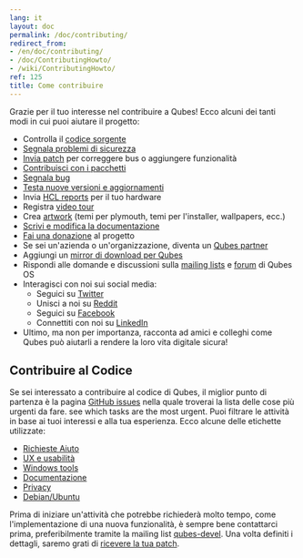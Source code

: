 ```yaml
---
lang: it
layout: doc
permalink: /doc/contributing/
redirect_from:
- /en/doc/contributing/
- /doc/ContributingHowto/
- /wiki/ContributingHowto/
ref: 125
title: Come contribuire
---
```


Grazie per il tuo interesse nel contribuire a Qubes! Ecco alcuni dei tanti modi in cui puoi aiutare il progetto:

* Controlla il [codice sorgente](/doc/source-code/)
* [Segnala problemi di sicurezza](/security/)
* [Invia patch](/doc/source-code/#how-to-send-patches) per correggere bus o aggiungere funzionalità
* [Contribuisci con i pacchetti](/doc/package-contributions)
* [Segnala bug](/doc/issue-tracking/)
* [Testa nuove versioni e aggiornamenti](/doc/testing/)
* Invia [HCL reports](/doc/hcl/) per il tuo hardware
* Registra [video tour](/video-tours/)
* Crea [artwork](https://github.com/QubesOS/qubes-artwork) (temi per plymouth,
  temi per l'installer, wallpapers, ecc.)
* [Scrivi e modifica la documentazione](/doc/how-to-edit-the-documentation)
* [Fai una donazione](/donate/) al progetto
* Se sei un'azienda o un'organizzazione, diventa un [Qubes partner](/partners/)
* Aggiungi un [mirror di download per Qubes](/downloads/mirrors/)
* Rispondi alle domande e discussioni sulla [mailing lists](/support/) e
  [forum](/support/#forum) di Qubes OS
* Interagisci con noi sui social media:
  * Seguici su [Twitter](https://twitter.com/QubesOS)
  * Unisci a noi su [Reddit](https://www.reddit.com/r/Qubes/)
  * Seguici su [Facebook](https://www.facebook.com/QubesOS)
  * Connettiti con noi su [LinkedIn](https://www.linkedin.com/company/qubes-os/)
* Ultimo, ma non per importanza, racconta ad amici e colleghi come Qubes può aiutarli a rendere la loro vita digitale sicura!

Contribuire al Codice
-----------------

Se sei interessato a contribuire al codice di Qubes, il miglior punto di partenza è la pagina [GitHub issues](https://github.com/QubesOS/qubes-issues/issues) nella quale troverai la lista delle cose più urgenti da fare. 
see which tasks are the most urgent. Puoi filtrare le attività in base ai tuoi interessi e alla tua esperienza. Ecco alcune delle etichette utilizzate:

* [Richieste Aiuto](https://github.com/QubesOS/qubes-issues/issues?q=is%3Aissue+is%3Aopen+label%3A%22help+wanted%22&utf8=%E2%9C%93)
* [UX e usabilità](https://github.com/QubesOS/qubes-issues/issues?q=is%3Aissue+is%3Aopen+label%3AUX)
* [Windows tools](https://github.com/QubesOS/qubes-issues/issues?q=is%3Aissue+is%3Aopen+label%3A%22C%3A+windows-tools%22)
* [Documentazione](https://github.com/QubesOS/qubes-issues/issues?q=is%3Aissue+is%3Aopen+label%3A%22C%3A+doc%22)
* [Privacy](https://github.com/QubesOS/qubes-issues/issues?utf8=%E2%9C%93&q=is%3Aissue%20is%3Aopen%20label%3A%22privacy%22%20)
* [Debian/Ubuntu](https://github.com/QubesOS/qubes-issues/issues?q=is%3Aissue+is%3Aopen+label%3A%22C%3A+Debian%2FUbuntu%22)

Prima di iniziare un'attività che potrebbe richiederà molto tempo, come l'implementazione di una nuova funzionalità, è sempre bene contattarci prima, preferibilmente tramite la mailing list [qubes-devel](/support/#qubes-devel). Una volta definiti i dettagli, saremo grati di [ricevere la tua patch](/doc/source-code/#how-to-send-patches).
